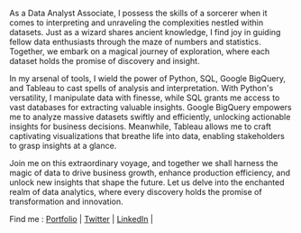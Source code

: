 As a Data Analyst Associate, I possess the skills of a sorcerer when it comes to interpreting and unraveling the complexities nestled within datasets. Just as a wizard shares ancient knowledge, I find joy in guiding fellow data enthusiasts through the maze of numbers and statistics. Together, we embark on a magical journey of exploration, where each dataset holds the promise of discovery and insight.

In my arsenal of tools, I wield the power of Python, SQL, Google BigQuery, and Tableau to cast spells of analysis and interpretation. With Python's versatility, I manipulate data with finesse, while SQL grants me access to vast databases for extracting valuable insights. Google BigQuery empowers me to analyze massive datasets swiftly and efficiently, unlocking actionable insights for business decisions. Meanwhile, Tableau allows me to craft captivating visualizations that breathe life into data, enabling stakeholders to grasp insights at a glance.

Join me on this extraordinary voyage, and together we shall harness the magic of data to drive business growth, enhance production efficiency, and unlock new insights that shape the future. Let us delve into the enchanted realm of data analytics, where every discovery holds the promise of transformation and innovation.

Find me : [Portfolio](https://adityadj.my.canva.site/portofolio) | [Twitter](https://twitter.com/adityadj98) | [LinkedIn](https://www.linkedin.com/in/adityadj/) | 
